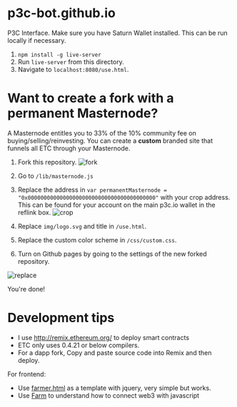 # p3c-bot.github.io
P3C Interface. Make sure you have Saturn Wallet installed. This can be run locally if necessary.

1. ```npm install -g live-server```
1. Run ```live-server``` from this directory.
1. Navigate to `localhost:8080/use.html`.

# Want to create a fork with a permanent Masternode?
A Masternode entitles you to 33% of the 10% community fee on buying/selling/reinvesting. You can create a **custom** branded site that funnels all ETC through your Masternode.

1. Fork this repository.
 ![fork](/doc-assets/fork.png)

1. Go to `/lib/masternode.js`
1. Replace the address in `var permanentMasternode = "0x0000000000000000000000000000000000000000"` with your crop address. This can be found for your account on the main p3c.io wallet in the reflink box. 
![crop](/doc-assets/crop.png)
1. Replace `img/logo.svg` and title in `/use.html`.
1. Replace the custom color scheme in `/css/custom.css`.
1. Turn on Github pages by going to the settings of the new forked repository.

![replace](/doc-assets/turnon.png)

You're done!

# Development tips
- I use http://remix.ethereum.org/ to deploy smart contracts
- ETC only uses 0.4.21 or below compilers.
- For a dapp fork, Copy and paste source code into Remix and then deploy.

For frontend:
- Use [farmer.html](p3c.io/farmer.html) as a template with jquery, very simple but works.
- Use [Farm](https://github.com/p3c-bot/p3c-bot.github.io/blob/master/lib/farmer.js) to understand how to connect web3 with javascript
